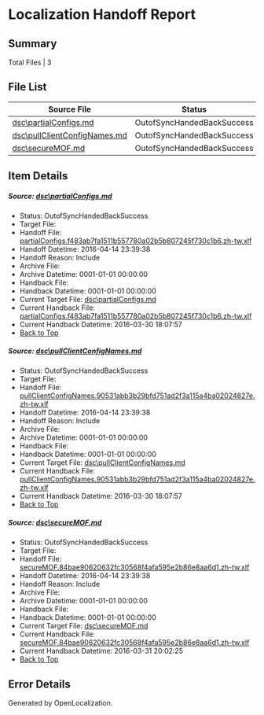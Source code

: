 # <a name='report-top'></a> Localization Handoff Report

## Summary
 Total Files | 3

## File List
 Source File | Status | Details 
 ----------- | ------ | ------- 
 [dsc\partialConfigs.md](https://github.com/PowerShell/powerShell-Docs/blob/31a220c332d5aeaa4c4d82cfc66e7e27f4c5569a/dsc/partialConfigs.md) | OutofSyncHandedBackSuccess | [Details](#826fa37544f408a817e0cdea1557c2b00f3a6e5166)
 [dsc\pullClientConfigNames.md](https://github.com/PowerShell/powerShell-Docs/blob/31a220c332d5aeaa4c4d82cfc66e7e27f4c5569a/dsc/pullClientConfigNames.md) | OutofSyncHandedBackSuccess | [Details](#aa586b7e1cd14692ed4731f0da3cc4227abc6f0670)
 [dsc\secureMOF.md](https://github.com/PowerShell/powerShell-Docs/blob/31a220c332d5aeaa4c4d82cfc66e7e27f4c5569a/dsc/secureMOF.md) | OutofSyncHandedBackSuccess | [Details](#28230bc884a61491eedc5e803b8b73fa7370b62780)

## Item Details
##### <a name='826fa37544f408a817e0cdea1557c2b00f3a6e5166'></a> Source: [dsc\partialConfigs.md](https://github.com/PowerShell/powerShell-Docs/blob/31a220c332d5aeaa4c4d82cfc66e7e27f4c5569a/dsc/partialConfigs.md)
* Status: OutofSyncHandedBackSuccess
* Target File: 
* Handoff File: [partialConfigs.f483ab7fa1511b557780a02b5b807245f730c1b6.zh-tw.xlf](https://github.com/PowerShell/powerShell-Docs.handoff/blob/abdc4ad066e14aeb24ee945d0b6e4e97ec0db6c6/ol-handoff/PowerShell/powerShell-Docs.zh-tw/live/partialConfigs.f483ab7fa1511b557780a02b5b807245f730c1b6.zh-tw.xlf)
* Handoff Datetime: 2016-04-14 23:39:38
* Handoff Reason: Include
* Archive File: 
* Archive Datetime: 0001-01-01 00:00:00
* Handback File: 
* Handback Datetime: 0001-01-01 00:00:00
* Current Target File: [dsc\partialConfigs.md](https://github.com/PowerShell/powerShell-Docs.zh-tw/blob/4722e4979c675732d3521daf86b24f79c838096e/dsc/partialConfigs.md)
* Current Handback File: [partialConfigs.f483ab7fa1511b557780a02b5b807245f730c1b6.zh-tw.xlf](https://github.com/PowerShell/powerShell-Docs.handback/blob/8174e2da4bf70497d79126cb3eb5dd10e0604a5f/ol-handback/PowerShell/powerShell-Docs.zh-tw/live/partialConfigs.f483ab7fa1511b557780a02b5b807245f730c1b6.zh-tw.xlf)
* Current Handback Datetime: 2016-03-30 18:07:57
* [Back to Top](#report-top)

##### <a name='aa586b7e1cd14692ed4731f0da3cc4227abc6f0670'></a> Source: [dsc\pullClientConfigNames.md](https://github.com/PowerShell/powerShell-Docs/blob/31a220c332d5aeaa4c4d82cfc66e7e27f4c5569a/dsc/pullClientConfigNames.md)
* Status: OutofSyncHandedBackSuccess
* Target File: 
* Handoff File: [pullClientConfigNames.90531abb3b29bfd751ad2f3a115a4ba02024827e.zh-tw.xlf](https://github.com/PowerShell/powerShell-Docs.handoff/blob/abdc4ad066e14aeb24ee945d0b6e4e97ec0db6c6/ol-handoff/PowerShell/powerShell-Docs.zh-tw/live/pullClientConfigNames.90531abb3b29bfd751ad2f3a115a4ba02024827e.zh-tw.xlf)
* Handoff Datetime: 2016-04-14 23:39:38
* Handoff Reason: Include
* Archive File: 
* Archive Datetime: 0001-01-01 00:00:00
* Handback File: 
* Handback Datetime: 0001-01-01 00:00:00
* Current Target File: [dsc\pullClientConfigNames.md](https://github.com/PowerShell/powerShell-Docs.zh-tw/blob/4722e4979c675732d3521daf86b24f79c838096e/dsc/pullClientConfigNames.md)
* Current Handback File: [pullClientConfigNames.90531abb3b29bfd751ad2f3a115a4ba02024827e.zh-tw.xlf](https://github.com/PowerShell/powerShell-Docs.handback/blob/8174e2da4bf70497d79126cb3eb5dd10e0604a5f/ol-handback/PowerShell/powerShell-Docs.zh-tw/live/pullClientConfigNames.90531abb3b29bfd751ad2f3a115a4ba02024827e.zh-tw.xlf)
* Current Handback Datetime: 2016-03-30 18:07:57
* [Back to Top](#report-top)

##### <a name='28230bc884a61491eedc5e803b8b73fa7370b62780'></a> Source: [dsc\secureMOF.md](https://github.com/PowerShell/powerShell-Docs/blob/31a220c332d5aeaa4c4d82cfc66e7e27f4c5569a/dsc/secureMOF.md)
* Status: OutofSyncHandedBackSuccess
* Target File: 
* Handoff File: [secureMOF.84bae90620632fc30568f4afa595e2b86e8aa6d1.zh-tw.xlf](https://github.com/PowerShell/powerShell-Docs.handoff/blob/abdc4ad066e14aeb24ee945d0b6e4e97ec0db6c6/ol-handoff/PowerShell/powerShell-Docs.zh-tw/live/secureMOF.84bae90620632fc30568f4afa595e2b86e8aa6d1.zh-tw.xlf)
* Handoff Datetime: 2016-04-14 23:39:38
* Handoff Reason: Include
* Archive File: 
* Archive Datetime: 0001-01-01 00:00:00
* Handback File: 
* Handback Datetime: 0001-01-01 00:00:00
* Current Target File: [dsc\secureMOF.md](https://github.com/PowerShell/powerShell-Docs.zh-tw/blob/4f8105c5c4871eb0200fa13c09a77372524b2be4/dsc/secureMOF.md)
* Current Handback File: [secureMOF.84bae90620632fc30568f4afa595e2b86e8aa6d1.zh-tw.xlf](https://github.com/PowerShell/powerShell-Docs.handback/blob/0f6e57d0a0642c2dcf29d8626043e6fa49e3cd23/ol-handback/PowerShell/powerShell-Docs.zh-tw/live/secureMOF.84bae90620632fc30568f4afa595e2b86e8aa6d1.zh-tw.xlf)
* Current Handback Datetime: 2016-03-31 20:02:25
* [Back to Top](#report-top)


## Error Details

Generated by OpenLocalization.
